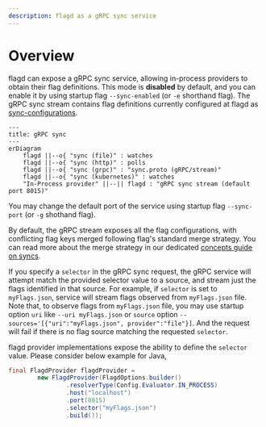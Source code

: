 ```yaml
---
description: flagd as a gRPC sync service
---
```


# Overview

flagd can expose a gRPC sync service, allowing in-process providers to obtain their flag definitions.
This mode is **disabled** by default, and you can enable it by using startup flag `--sync-enabled` (or `-e` shorthand flag).
The gRPC sync stream contains flag definitions currently configured at flagd as [sync-configurations](./sync-configuration.md).

```mermaid
---
title: gRPC sync
---
erDiagram
    flagd ||--o{ "sync (file)" : watches
    flagd ||--o{ "sync (http)" : polls
    flagd ||--o{ "sync (grpc)" : "sync.proto (gRPC/stream)"
    flagd ||--o{ "sync (kubernetes)" : watches
    "In-Process provider" ||--|| flagd : "gRPC sync stream (default port 8015)"
```

You may change the default port of the service using startup flag `--sync-port` (or `-g` shothand flag).

By default, the gRPC stream exposes all the flag configurations, with conflicting flag keys merged following flag's standard merge strategy.
You can read more about the merge strategy in our dedicated [concepts guide on syncs](../concepts/syncs.md).

If you specify a `selector` in the gRPC sync request, the gRPC service will attempt match the provided selector value to a source, and stream just the flags identified in that source.
For example, if `selector` is set to `myFlags.json`, service will stream flags observed from `myFlags.json` file.
Note that, to observe flags from `myFlags.json` file, you may use startup option `uri` like `--uri myFlags.json` or `source` option `--sources='[{"uri":"myFlags.json", provider":"file"}]`.
And the request will fail if there is no flag source matching the requested `selector`.

flagd provider implementations expose the ability to define the `selector` value. Please consider below example for Java,

```java
final FlagdProvider flagdProvider =
        new FlagdProvider(FlagdOptions.builder()
                .resolverType(Config.Evaluator.IN_PROCESS)
                .host("localhost")
                .port(8015)
                .selector("myFlags.json")
                .build());
```
